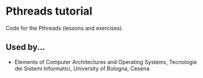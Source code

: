 # Pthreads tutorial
Code for the Pthreads (lessons and exercises).

## Used by...
- Elements of Computer Architectures and Operating Systems, Tecnologie dei Sistemi Informatici, University of Bologna, Cesena
